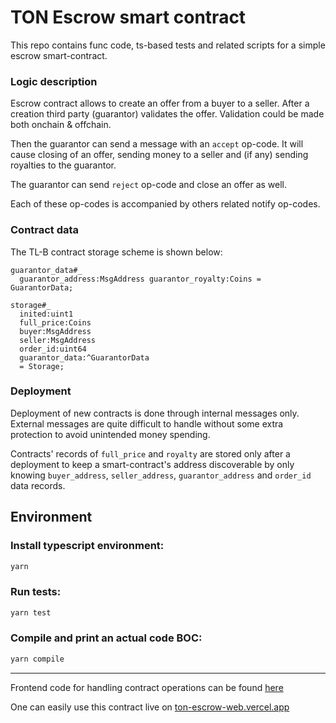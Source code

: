 # TON Escrow smart contract

This repo contains func code, ts-based tests and related scripts for a simple escrow smart-contract.

### Logic description

Escrow contract allows to create an offer from a buyer to a seller. After a creation third party (guarantor) validates the offer. Validation could be made both onchain & offchain.

Then the guarantor can send a message with an `accept` op-code. It will cause closing of an offer, sending money to a seller and (if any) sending royalties to the guarantor.

The guarantor can send `reject` op-code and close an offer as well.

Each of these op-codes is accompanied by others related notify op-codes.

### Contract data

The TL-B contract storage scheme is shown below:

```
guarantor_data#_
  guarantor_address:MsgAddress guarantor_royalty:Coins = GuarantorData;

storage#_
  inited:uint1
  full_price:Coins
  buyer:MsgAddress
  seller:MsgAddress
  order_id:uint64
  guarantor_data:^GuarantorData
  = Storage;
```

### Deployment

Deployment of new contracts is done through internal messages only. External messages are quite difficult to handle without some extra protection to avoid unintended money spending.

Contracts' records of `full_price` and `royalty` are stored only after a deployment to keep a smart-contract's address discoverable by only knowing `buyer_address`, `seller_address`, `guarantor_address` and `order_id` data records.

## Environment

### Install typescript environment:

```sh
yarn
```

### Run tests:

```sh
yarn test
```

### Compile and print an actual code BOC:

```sh
yarn compile
```

---

Frontend code for handling contract operations can be found [here](https://github.com/elsvv/ton-escrow-web)

One can easily use this contract live on [ton-escrow-web.vercel.app](https://ton-escrow-web.vercel.app/)
